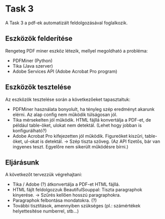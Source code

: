 # Task 3

A Task 3 a pdf-ek automatizált feldolgozásával foglalkozik.

## Eszközök felderítése

Rengeteg PDF miner eszköz létezik, mellyel megoldható a probléma:
- PDFMiner (Python)
- Tika (Java szerver)
- Adobe Services API (Adobe Acrobat Pro program)

## Eszközök tesztelése

Az eszközök tesztelése során a következőeket tapasztaltuk:

- PDFMiner használata bonyolult, ha tényleg szép eredményt akarunk elérni. Az alap config nem működik túlságosan jól.
- Tika mérsekelten jól működik. HTML fájllá konvertálja a PDF-et, de például table-öket, ulokat nem detektál. (Lehet hogy jobban is konfigurálható?)
- Adobe Acrobat Pro kifejezetten jól működik. Figureöket kiszűri, table-öket, ul-okat is detektál. -> Szép tiszta szöveg. (Az API fizetős, bár van ingyenes teszt. Egyelőre nem sikerült működésre bírni.)

## Eljárásunk

A következőt tervezzük végrehajtani:

- Tika / Adobe (?) átkonvertálja a PDF-et HTML fájllá.
- HTML fájlt feldolgozzuk BeautifulSouppal: Tiszta paragraphok kinyerése. -> Szűrés kellően hosszú paragraphokra. 
- Paragraphok felbontása mondatokra. (?)
- További tisztítások, amennyiben szükséges (pl.: számértékek helyettesítése numberrel, stb...)

